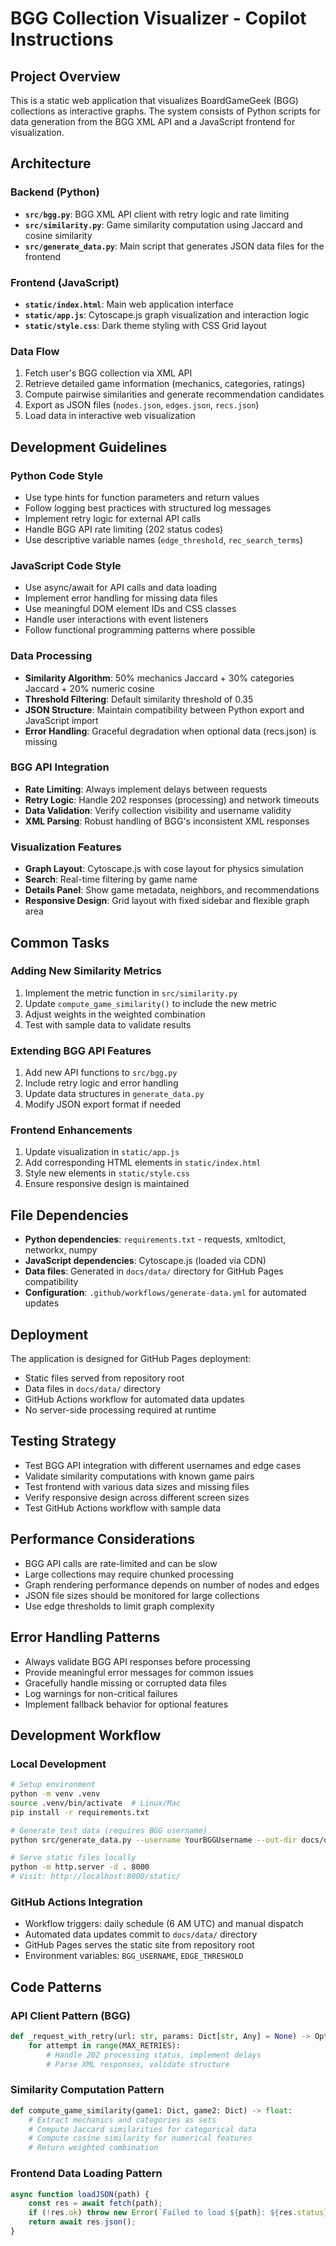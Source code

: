 # BGG Collection Visualizer - Copilot Instructions

## Project Overview

This is a static web application that visualizes BoardGameGeek (BGG) collections as interactive graphs. The system consists of Python scripts for data generation from the BGG XML API and a JavaScript frontend for visualization.

## Architecture

### Backend (Python)
- **`src/bgg.py`**: BGG XML API client with retry logic and rate limiting
- **`src/similarity.py`**: Game similarity computation using Jaccard and cosine similarity
- **`src/generate_data.py`**: Main script that generates JSON data files for the frontend

### Frontend (JavaScript)
- **`static/index.html`**: Main web application interface
- **`static/app.js`**: Cytoscape.js graph visualization and interaction logic
- **`static/style.css`**: Dark theme styling with CSS Grid layout

### Data Flow
1. Fetch user's BGG collection via XML API
2. Retrieve detailed game information (mechanics, categories, ratings)
3. Compute pairwise similarities and generate recommendation candidates
4. Export as JSON files (`nodes.json`, `edges.json`, `recs.json`)
5. Load data in interactive web visualization

## Development Guidelines

### Python Code Style
- Use type hints for function parameters and return values
- Follow logging best practices with structured log messages
- Implement retry logic for external API calls
- Handle BGG API rate limiting (202 status codes)
- Use descriptive variable names (`edge_threshold`, `rec_search_terms`)

### JavaScript Code Style
- Use async/await for API calls and data loading
- Implement error handling for missing data files
- Use meaningful DOM element IDs and CSS classes
- Handle user interactions with event listeners
- Follow functional programming patterns where possible

### Data Processing
- **Similarity Algorithm**: 50% mechanics Jaccard + 30% categories Jaccard + 20% numeric cosine
- **Threshold Filtering**: Default similarity threshold of 0.35
- **JSON Structure**: Maintain compatibility between Python export and JavaScript import
- **Error Handling**: Graceful degradation when optional data (recs.json) is missing

### BGG API Integration
- **Rate Limiting**: Always implement delays between requests
- **Retry Logic**: Handle 202 responses (processing) and network timeouts
- **Data Validation**: Verify collection visibility and username validity
- **XML Parsing**: Robust handling of BGG's inconsistent XML responses

### Visualization Features
- **Graph Layout**: Cytoscape.js with cose layout for physics simulation
- **Search**: Real-time filtering by game name
- **Details Panel**: Show game metadata, neighbors, and recommendations
- **Responsive Design**: Grid layout with fixed sidebar and flexible graph area

## Common Tasks

### Adding New Similarity Metrics
1. Implement the metric function in `src/similarity.py`
2. Update `compute_game_similarity()` to include the new metric
3. Adjust weights in the weighted combination
4. Test with sample data to validate results

### Extending BGG API Features
1. Add new API functions to `src/bgg.py`
2. Include retry logic and error handling
3. Update data structures in `generate_data.py`
4. Modify JSON export format if needed

### Frontend Enhancements
1. Update visualization in `static/app.js`
2. Add corresponding HTML elements in `static/index.html`
3. Style new elements in `static/style.css`
4. Ensure responsive design is maintained

## File Dependencies

- **Python dependencies**: `requirements.txt` - requests, xmltodict, networkx, numpy
- **JavaScript dependencies**: Cytoscape.js (loaded via CDN)
- **Data files**: Generated in `docs/data/` directory for GitHub Pages compatibility
- **Configuration**: `.github/workflows/generate-data.yml` for automated updates

## Deployment

The application is designed for GitHub Pages deployment:
- Static files served from repository root
- Data files in `docs/data/` directory
- GitHub Actions workflow for automated data updates
- No server-side processing required at runtime

## Testing Strategy

- Test BGG API integration with different usernames and edge cases
- Validate similarity computations with known game pairs
- Test frontend with various data sizes and missing files
- Verify responsive design across different screen sizes
- Test GitHub Actions workflow with sample data

## Performance Considerations

- BGG API calls are rate-limited and can be slow
- Large collections may require chunked processing
- Graph rendering performance depends on number of nodes and edges
- JSON file sizes should be monitored for large collections
- Use edge thresholds to limit graph complexity

## Error Handling Patterns

- Always validate BGG API responses before processing
- Provide meaningful error messages for common issues
- Gracefully handle missing or corrupted data files
- Log warnings for non-critical failures
- Implement fallback behavior for optional features

## Development Workflow

### Local Development
```bash
# Setup environment
python -m venv .venv
source .venv/bin/activate  # Linux/Mac
pip install -r requirements.txt

# Generate test data (requires BGG username)
python src/generate_data.py --username YourBGGUsername --out-dir docs/data

# Serve static files locally
python -m http.server -d . 8000
# Visit: http://localhost:8000/static/
```

### GitHub Actions Integration
- Workflow triggers: daily schedule (6 AM UTC) and manual dispatch
- Automated data updates commit to `docs/data/` directory
- GitHub Pages serves the static site from repository root
- Environment variables: `BGG_USERNAME`, `EDGE_THRESHOLD`

## Code Patterns

### API Client Pattern (BGG)
```python
def _request_with_retry(url: str, params: Dict[str, Any] = None) -> Optional[ET.Element]:
    for attempt in range(MAX_RETRIES):
        # Handle 202 processing status, implement delays
        # Parse XML responses, validate structure
```

### Similarity Computation Pattern
```python
def compute_game_similarity(game1: Dict, game2: Dict) -> float:
    # Extract mechanics and categories as sets
    # Compute Jaccard similarities for categorical data
    # Compute cosine similarity for numerical features
    # Return weighted combination
```

### Frontend Data Loading Pattern
```javascript
async function loadJSON(path) {
    const res = await fetch(path);
    if (!res.ok) throw new Error(`Failed to load ${path}: ${res.status}`);
    return await res.json();
}
```
```